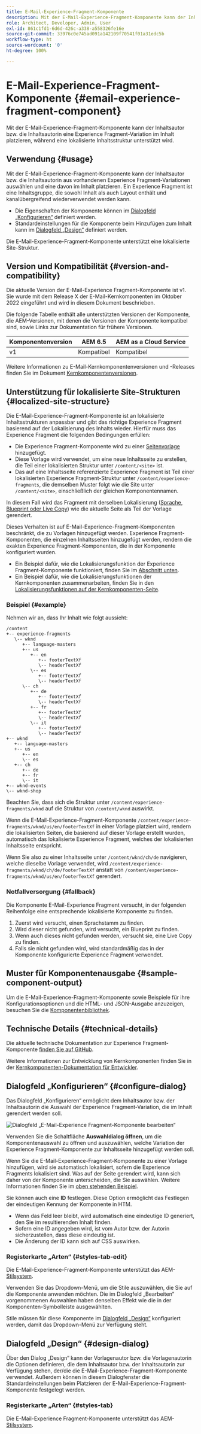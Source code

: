 ```yaml
---
title: E-Mail-Experience-Fragment-Komponente
description: Mit der E-Mail-Experience-Fragment-Komponente kann der Inhaltsautor bzw. die Inhaltsautorin eine Experience Fragment-Variation im Inhalt platzieren, während eine lokalisierte Inhaltsstruktur unterstützt wird.
role: Architect, Developer, Admin, User
exl-id: 861c1fd1-6d6d-426c-a338-a558326fe16e
source-git-commit: 33976c0e745ad091a142109f70541f01a31edc5b
workflow-type: ht
source-wordcount: '0'
ht-degree: 100%

---
```



# E-Mail-Experience-Fragment-Komponente  {#email-experience-fragment-component}

Mit der E-Mail-Experience-Fragment-Komponente kann der Inhaltsautor bzw. die Inhaltsautorin eine Experience Fragment-Variation im Inhalt platzieren, während eine lokalisierte Inhaltsstruktur unterstützt wird.

## Verwendung {#usage}

Mit der E-Mail-Experience-Fragment-Komponente kann der Inhaltsautor bzw. die Inhaltsautorin aus vorhandenen Experience Fragment-Variationen auswählen und eine davon im Inhalt platzieren. Ein Experience Fragment ist eine Inhaltsgruppe, die sowohl Inhalt als auch Layout enthält und kanalübergreifend wiederverwendet werden kann.

* Die Eigenschaften der Komponente können im [Dialogfeld „Konfigurieren“](#configure-dialog) definiert werden.
* Standardeinstellungen für die Komponente beim Hinzufügen zum Inhalt kann im [Dialogfeld „Design“](#design-dialog) definiert werden.

Die E-Mail-Experience-Fragment-Komponente unterstützt eine lokalisierte Site-Struktur.

## Version und Kompatibilität {#version-and-compatibility}

Die aktuelle Version der E-Mail-Experience Fragment-Komponente ist v1. Sie wurde mit dem Release X der E-Mail-Kernkomponenten im Oktober 2022 eingeführt und wird in diesem Dokument beschrieben.

Die folgende Tabelle enthält alle unterstützten Versionen der Komponente, die AEM-Versionen, mit denen die Versionen der Komponente kompatibel sind, sowie Links zur Dokumentation für frühere Versionen.

| Komponentenversion | AEM 6.5 | AEM as a Cloud Service |
|---|---|---|
| v1 | Kompatibel | Kompatibel |

Weitere Informationen zu E-Mail-Kernkomponentenversionen und -Releases finden Sie im Dokument [Kernkomponentenversionen](/help/email/versions.md).

## Unterstützung für lokalisierte Site-Strukturen {#localized-site-structure}

Die E-Mail-Experience-Fragment-Komponente ist an lokalisierte Inhaltsstrukturen anpassbar und gibt das richtige Experience Fragment basierend auf der Lokalisierung des Inhalts wieder. Hierfür muss das Experience Fragment die folgenden Bedingungen erfüllen:

* Die Experience Fragment-Komponente wird zu einer [Seitenvorlage](https://experienceleague.adobe.com/docs/experience-manager-cloud-service/content/sites/authoring/features/templates.html?lang=de) hinzugefügt.
* Diese Vorlage wird verwendet, um eine neue Inhaltsseite zu erstellen, die Teil einer lokalisierten Struktur unter `/content/<site>` ist.
* Das auf eine Inhaltsseite referenzierte Experience Fragment ist Teil einer lokalisierten Experience Fragment-Struktur unter `/content/experience-fragments`, die demselben Muster folgt wie die Site unter `/content/<site>`, einschließlich der gleichen Komponentennamen.

In diesem Fall wird das Fragment mit derselben Lokalisierung ([Sprache, Blueprint oder Live Copy](https://experienceleague.adobe.com/docs/experience-manager-cloud-service/content/sites/administering/reusing-content/msm-and-translation.html?lang=de)) wie die aktuelle Seite als Teil der Vorlage gerendert.

Dieses Verhalten ist auf E-Mail-Experience-Fragment-Komponenten beschränkt, die zu Vorlagen hinzugefügt werden. Experience Fragment-Komponenten, die einzelnen Inhaltsseiten hinzugefügt werden, rendern die exakten Experience Fragment-Komponenten, die in der Komponente konfiguriert wurden.

* Ein Beispiel dafür, wie die Lokalisierungsfunktion der Experience Fragment-Komponente funktioniert, finden Sie im [Abschnitt unten](#example).
* Ein Beispiel dafür, wie die Lokalisierungsfunktionen der Kernkomponenten zusammenarbeiten, finden Sie in den [Lokalisierungsfunktionen auf der Kernkomponenten-Seite](/help/get-started/localization.md).

### Beispiel {#example}

Nehmen wir an, dass Ihr Inhalt wie folgt aussieht:

```
/content
+-- experience-fragments
   \-- wknd
      +-- language-masters
      +-- us
         +-- en
            +-- footerTextXf
            \-- headerTextXf
         \-- es
            +-- footerTextXf
            \-- headerTextXf
      \-- ch
         +-- de
            +-- footerTextXf
            \-- headerTextXf
         +-- fr
            +-- footerTextXf
            \-- headerTextXf
         \-- it
            +-- footerTextXf
            \-- headerTextXf
+-- wknd
   +-- language-masters
   +-- us
      +-- en
      \-- es
   +-- ch
      +-- de
      +-- fr
      \-- it
+-- wknd-events
\-- wknd-shop
```

Beachten Sie, dass sich die Struktur unter `/content/experience-fragments/wknd` auf die Struktur von `/content/wknd` auswirkt.

Wenn die E-Mail-Experience-Fragment-Komponente `/content/experience-fragments/wknd/us/en/footerTextXf` in einer Vorlage platziert wird, rendern die lokalisierten Seiten, die basierend auf dieser Vorlage erstellt wurden, automatisch das lokalisierte Experience Fragment, welches der lokalisierten Inhaltsseite entspricht.

Wenn Sie also zu einer Inhaltsseite unter `/content/wknd/ch/de` navigieren, welche dieselbe Vorlage verwendet, wird `/content/experience-fragments/wknd/ch/de/footerTextXf` anstatt von `/content/experience-fragments/wknd/us/en/footerTextXf` gerendert.

### Notfallversorgung {#fallback}

Die Komponente E-Mail-Experience Fragment versucht, in der folgenden Reihenfolge eine entsprechende lokalisierte Komponente zu finden.

1. Zuerst wird versucht, einen Sprachstamm zu finden.
1. Wird dieser nicht gefunden, wird versucht, ein Blueprint zu finden.
1. Wenn auch dieses nicht gefunden werden, versucht sie, eine Live Copy zu finden.
1. Falls sie nicht gefunden wird, wird standardmäßig das in der Komponente konfigurierte Experience Fragment verwendet.

## Muster für Komponentenausgabe {#sample-component-output}

Um die E-Mail-Experience-Fragment-Komponente sowie Beispiele für ihre Konfigurationsoptionen und die HTML- und JSON-Ausgabe anzuzeigen, besuchen Sie die [Komponentenbibliothek](https://adobe.com/go/aem_cmp_library_email_xf).

## Technische Details {#technical-details}

Die aktuelle technische Dokumentation zur Experience Fragment-Komponente [finden Sie auf GitHub](https://adobe.com/go/aem_cmp_email_tech_xf_v1).

Weitere Informationen zur Entwicklung von Kernkomponenten finden Sie in der [Kernkomponenten-Dokumentation für Entwickler](/help/developing/overview.md).

## Dialogfeld „Konfigurieren“ {#configure-dialog}

Das Dialogfeld „Konfigurieren“ ermöglicht dem Inhaltsautor bzw. der Inhaltsautorin die Auswahl der Experience Fragment-Variation, die im Inhalt gerendert werden soll.

![Dialogfeld „E-Mail-Experience Fragment-Komponente bearbeiten“](/help/email/assets/email-experience-fragment-edit.png)

Verwenden Sie die Schaltfläche **Auswahldialog öffnen**, um die Komponentenauswahl zu öffnen und auszuwählen, welche Variation der Experience Fragment-Komponente zur Inhaltsseite hinzugefügt werden soll.

Wenn Sie die E-Mail-Experience-Fragment-Komponente zu einer Vorlage hinzufügen, wird sie automatisch lokalisiert, sofern die Experience Fragments lokalisiert sind. Was auf der Seite gerendert wird, kann sich daher von der Komponente unterscheiden, die Sie auswählen. Weitere Informationen finden Sie im [oben stehenden Beispiel](#example).

Sie können auch eine **ID** festlegen. Diese Option ermöglicht das Festlegen der eindeutigen Kennung der Komponente in HTM.

* Wenn das Feld leer bleibt, wird automatisch eine eindeutige ID generiert, den Sie im resultierenden Inhalt finden.
* Sofern eine ID angegeben wird, ist vom Autor bzw. der Autorin sicherzustellen, dass diese eindeutig ist.
* Die Änderung der ID kann sich auf CSS auswirken.

### Registerkarte „Arten“ {#styles-tab-edit}

Die E-Mail-Experience-Fragment-Komponente unterstützt das AEM-[Stilsystem](/help/get-started/authoring.md#component-styling).

Verwenden Sie das Dropdown-Menü, um die Stile auszuwählen, die Sie auf die Komponente anwenden möchten. Die im Dialogfeld „Bearbeiten“ vorgenommenen Auswahlen haben denselben Effekt wie die in der Komponenten-Symbolleiste ausgewählten.

Stile müssen für diese Komponente im [Dialogfeld „Design“](#design-dialog) konfiguriert werden, damit das Dropdown-Menü zur Verfügung steht.

## Dialogfeld „Design“ {#design-dialog}

Über den Dialog „Design“ kann der Vorlagenautor bzw. die Vorlagenautorin die Optionen definieren, die dem Inhaltsautor bzw. der Inhaltsautorin zur Verfügung stehen, der/die die E-Mail-Experience-Fragment-Komponente verwendet. Außerdem können in diesem Dialogfenster die Standardeinstellungen beim Platzieren der E-Mail-Experience-Fragment-Komponente festgelegt werden.

### Registerkarte „Arten“ {#styles-tab}

Die E-Mail-Experience Fragment-Komponente unterstützt das AEM-[Stilsystem](/help/get-started/authoring.md#component-styling).
